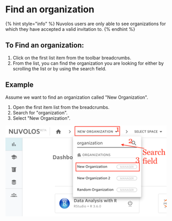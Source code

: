 # Find an organization

{% hint style="info" %}
Nuvolos users are only able to see organizations for which they have accepted a valid invitation to.
{% endhint %}

## To Find an organization:

1. Click on the first list item from the toolbar breadcrumbs.
2. From the list, you can find the organization you are looking for either by scrolling the list or by using the search field.

## Example

Assume we want to find an organization called "New Organization". 

1. Open the first item list from the breadcrumbs.
2. Search for "organization".
3. Select "New Organization". 

![](../../.gitbook/assets/screen-shot-2020-03-23-at-9.28.35-am.png)



